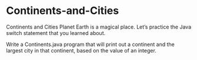 # Continents-and-Cities


Continents and Cities
Planet Earth is a magical place. Let’s practice the Java switch statement that you learned about.

Write a Continents.java program that will print out a continent and the largest city in that continent, based on the value of an integer.
